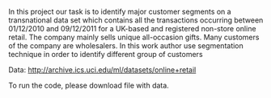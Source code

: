 In this project our task is to identify major customer segments on a transnational data set which contains all the transactions occurring between 01/12/2010 and 09/12/2011 for a UK-based and registered non-store online retail. 
The company mainly sells unique all-occasion gifts. Many customers of the company are wholesalers. 
In this work author use segmentation technique in order to identify different group of customers



Data: http://archive.ics.uci.edu/ml/datasets/online+retail


To run the code, please download file with data.
